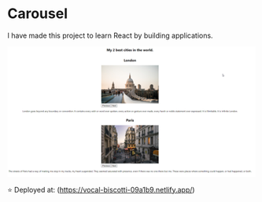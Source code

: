 # Carousel

I have made this project to learn React by building applications.

![Carousel](https://github.com/OlaCharn/react-carousel-cities/blob/main/src/screenshot.png?raw=true)

⭐ Deployed at: (<https://vocal-biscotti-09a1b9.netlify.app/>)

